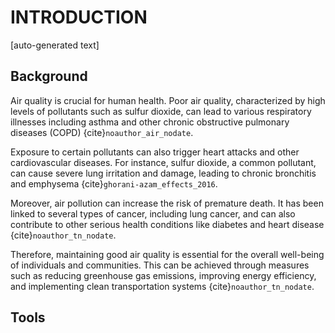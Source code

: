 # INTRODUCTION

[auto-generated text]
## Background

Air quality is crucial for human health. Poor air quality, characterized by high levels of pollutants such as sulfur dioxide, can lead to various respiratory illnesses including asthma and other chronic obstructive pulmonary diseases (COPD) {cite}`noauthor_air_nodate`.

Exposure to certain pollutants can also trigger heart attacks and other cardiovascular diseases. For instance, sulfur dioxide, a common pollutant, can cause severe lung irritation and damage, leading to chronic bronchitis and emphysema {cite}`ghorani-azam_effects_2016`.

Moreover, air pollution can increase the risk of premature death. It has been linked to several types of cancer, including lung cancer, and can also contribute to other serious health conditions like diabetes and heart disease  {cite}`noauthor_tn_nodate`.

Therefore, maintaining good air quality is essential for the overall well-being of individuals and communities. This can be achieved through measures such as reducing greenhouse gas emissions, improving energy efficiency, and implementing clean transportation systems {cite}`noauthor_tn_nodate`.

## Tools
